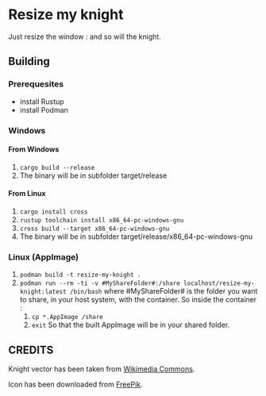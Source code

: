# Resize my knight

Just resize the window : and so will the knight.

## Building

### Prerequesites

* install Rustup
* install Podman

### Windows

#### From Windows

1. `cargo build --release`
2. The binary will be in subfolder target/release

#### From Linux

1. `cargo install cross`
2. `rustup toolchain install x86_64-pc-windows-gnu`
3. `cross build --target x86_64-pc-windows-gnu`
4. The binary will be in subfolder target/release/x86_64-pc-windows-gnu

### Linux (AppImage)

1. `podman build -t resize-my-knight .`
2. `podman run --rm -ti -v #MyShareFolder#:/share localhost/resize-my-knight:latest /bin/bash` where #MyShareFolder# is the folder you want to share, in your host system, with the container. So inside the container :
   1. `cp *.AppImage /share`
   2. `exit`
So that the built AppImage will be in your shared folder.

## CREDITS

Knight vector has been taken from [Wikimedia Commons](https://commons.wikimedia.org/wiki/Category:SVG_chess_pieces).

Icon has been downloaded from [FreePik](https://fr.freepik.com/vecteurs-libre/concept-isometrique-jeu-echecs_6883519.htm).